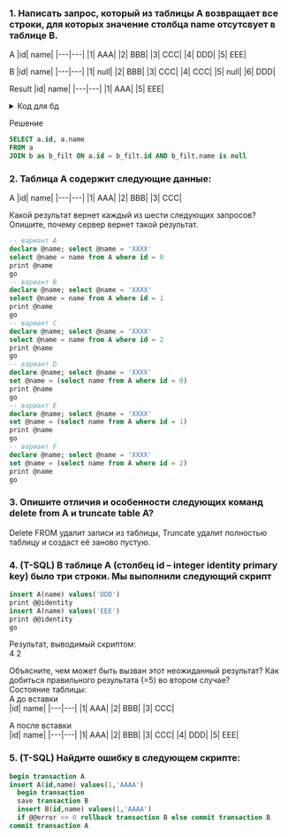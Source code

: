 ### 1. Написать запрос, который из таблицы A возвращает все строки, для которых значение столбца name отсутсвует в таблице B.

A
|id| name|
|---|---|
|1| AAA|
|2| BBB|
|3| CCC|
|4| DDD|
|5| EEE|

B
|id| name|
|---|---|
|1| null|
|2| BBB|
|3| CCC|
|4| CCC|
|5| null|
|6| DDD|

Result
|id| name|
|---|---|
|1| AAA|
|5| EEE|

<details>
  <summary> Код для бд </summary>
  
  ``` SQL
CREATE TABLE A (id INT, name VARCHAR(5));
INSERT INTO a (id, name) VALUES
(1, 'AAA'),
(2, 'BBB'),
(3, 'CCC'), 
(4, 'DDD'),
(5, 'EEE');

CREATE TABLE B (id INT, name VARCHAR(5));
INSERT INTO b (id, name) VALUES
(1, null),
(2, 'BBB'),
(3, 'CCC'),
(4, 'CCC'),
(5, null),
(6, 'DDD');
  ```
</details>

Решение
```sql
SELECT a.id, a.name
FROM a
JOIN b as b_filt ON a.id = b_filt.id AND b_filt.name is null
```

### 2. Таблица A содержит следующие данные:

A
|id| name|
|---|---|
|1| AAA|
|2| BBB|
|3| CCC|

Какой результат вернет каждый из шести следующих запросов? Опишите, почему сервер вернет такой результат.
```sql
-- вариант A
declare @name; select @name = 'XXXX'
select @name = name from A where id = 0
print @name
go
-- вариант B
declare @name; select @name = 'XXXX'
select @name = name from A where id = 1
print @name
go
-- вариант C
declare @name; select @name = 'XXXX'
select @name = name from A where id = 2
print @name
go
-- вариант D
declare @name; select @name = 'XXXX'
set @name = (select name from A where id = 0)
print @name
go
-- вариант E
declare @name; select @name = 'XXXX'
set @name = (select name from A where id = 1)
print @name
go
-- вариант F
declare @name; select @name = 'XXXX'
set @name = (select name from A where id = 2)
print @name
go
```

### 3. Опишите отличия и особенности следующих команд delete from A и truncate table A?

Delete FROM удалит записи из таблицы, Truncate удалит полностью таблицу и создаст её заново пустую.  

### 4. (T-SQL) В таблице A (столбец id – integer identity primary key) было три строки. Мы выполнили следующий скрипт

```sql
insert A(name) values('DDD')
print @@identity
insert A(name) values('EEE')
print @@identity
go
```
Результат, выводимый скриптом:  
4
2

Объясните, чем может быть вызван этот неожиданный результат? Как добиться правильного результата (=5) во втором случае?  
Состояние таблицы:  
A до вставки  
|id| name|
|---|---|
|1| AAA|
|2| BBB|
|3| CCC|

А после вставки  
|id| name|
|---|---|
|1| AAA|
|2| BBB|
|3| CCC|
|4| DDD|
|5| EEE|


### 5. (T-SQL) Найдите ошибку в следующем скрипте: 
```sql
begin transaction A
insert A(id,name) values(1,'AAAA')
  begin transaction
  save transaction B
  insert B(id,name) values(1,'AAAA')
  if @@error <> 0 rollback transaction B else commit transaction B
commit transaction A
```
